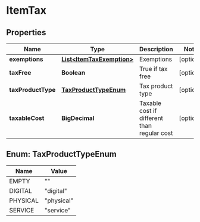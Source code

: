 

# ItemTax


## Properties

| Name | Type | Description | Notes |
|------------ | ------------- | ------------- | -------------|
|**exemptions** | [**List&lt;ItemTaxExemption&gt;**](ItemTaxExemption.md) | Exemptions |  [optional] |
|**taxFree** | **Boolean** | True if tax free |  [optional] |
|**taxProductType** | [**TaxProductTypeEnum**](#TaxProductTypeEnum) | Tax product type |  [optional] |
|**taxableCost** | **BigDecimal** | Taxable cost if different than regular cost |  [optional] |



## Enum: TaxProductTypeEnum

| Name | Value |
|---- | -----|
| EMPTY | &quot;&quot; |
| DIGITAL | &quot;digital&quot; |
| PHYSICAL | &quot;physical&quot; |
| SERVICE | &quot;service&quot; |



